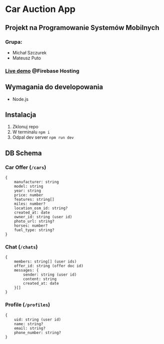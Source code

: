 # Car Auction App

## Projekt na Programowanie Systemów Mobilnych

### Grupa:

- Michał Szczurek
- Mateusz Puto

### [Live demo](https://psm-firebase-4f74c.web.app/) @Firebase Hosting

## Wymagania do developowania

- Node.js

## Instalacja

1. Zklonuj repo
2. W terminalu `npm i`
3. Odpal dev server `npm run dev`

## DB Schema

### Car Offer (`/cars`)

```
{
    manufacturer: string
    model: string
    year: string
    price: number
    features: string[]
    miles: number?
    location_osm_id: string?
    created_at: date
    owner_id: string (user id)
    photo_url: string?
    horses: number?
    fuel_type: string?
}
```

### Chat (`/chats`)

```
{
    members: string[] (user ids)
    offer_id: string (offer doc id)
    messages: {
        sender: string (user id)
        content: string
        created_at: date
    }[]
}
```

### Profile (`/profiles`)

```
{
    uid: string (user id)
    name: string?
    email: string?
    phone_number: string?
}
```
